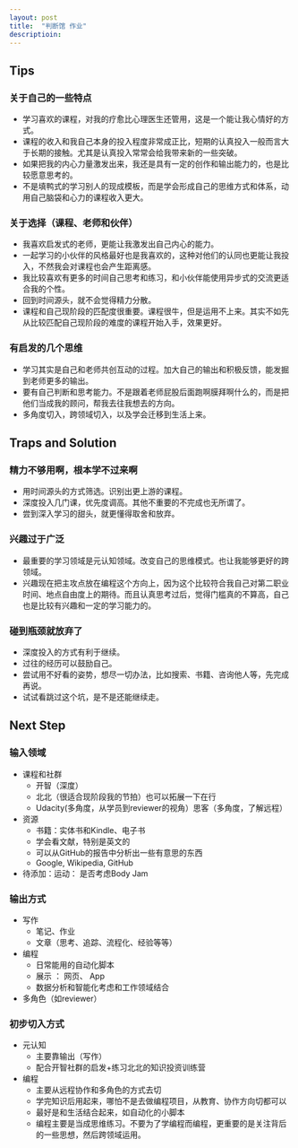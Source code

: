```yaml
---
layout: post
title:  "判断馆 作业"
descriptioin: 
---
```



## Tips

### 关于自己的一些特点

- 学习喜欢的课程，对我的疗愈比心理医生还管用，这是一个能让我心情好的方式。
- 课程的收入和我自己本身的投入程度非常成正比，短期的认真投入一般而言大于长期的接触。尤其是认真投入常常会给我带来新的一些突破。
- 如果把我的内心力量激发出来，我还是具有一定的创作和输出能力的，也是比较愿意思考的。
- 不是填鸭式的学习别人的现成模板，而是学会形成自己的思维方式和体系，动用自己脑袋和心力的课程收入更大。

### 关于选择（课程、老师和伙伴）

- 我喜欢启发式的老师，更能让我激发出自己内心的能力。
-  一起学习的小伙伴的风格最好也是我喜欢的，这种对他们的认同也更能让我投入，不然我会对课程也会产生距离感。
- 我比较喜欢有更多的时间自己思考和练习，和小伙伴能使用异步式的交流更适合我的个性。
-  回到时间源头，就不会觉得精力分散。 
- 课程和自己现阶段的匹配度很重要。课程很牛，但是运用不上来。其实不如先从比较匹配自己现阶段的难度的课程开始入手，效果更好。

### 有启发的几个思维

-  学习其实是自己和老师共创互动的过程。加大自己的输出和积极反馈，能发掘到老师更多的输出。
- 要有自己判断和思考能力。不是跟着老师屁股后面跑啊膜拜啊什么的，而是把他们当成我的顾问，帮我去往我想去的方向。
- 多角度切入，跨领域切入，以及学会迁移到生活上来。

## Traps and Solution

### 精力不够用啊，根本学不过来啊

- 用时间源头的方式筛选。识别出更上游的课程。
- 深度投入几门课，优先度调高。其他不重要的不完成也无所谓了。
- 尝到深入学习的甜头，就更懂得取舍和放弃。

### 兴趣过于广泛

- 最重要的学习领域是元认知领域。改变自己的思维模式。也让我能够更好的跨领域。
- 兴趣现在把主攻点放在编程这个方向上，因为这个比较符合我自己对第二职业时间、地点自由度上的期待。而且认真思考过后，觉得门槛真的不算高，自己也是比较有兴趣和一定的学习能力的。

### 碰到瓶颈就放弃了

- 深度投入的方式有利于继续。
- 过往的经历可以鼓励自己。
- 尝试用不好看的姿势，想尽一切办法，比如搜索、书籍、咨询他人等，先完成再说。
- 试试看跳过这个坑，是不是还能继续走。

## Next Step

### 输入领域

- 课程和社群
	- 开智（深度）
	- 北北（很适合现阶段我的节拍）也可以拓展一下在行
	- Udacity(多角度，从学员到reviewer的视角）思客（多角度，了解远程）
- 资源
	-  书籍：实体书和Kindle、电子书
	- 学会看文献，特别是英文的
	- 可以从GitHub的报告中分析出一些有意思的东西
	- Google, Wikipedia, GitHub
- 待添加：运动： 是否考虑Body Jam

### 输出方式

- 写作
	- 笔记、作业
	- 文章（思考、追踪、流程化、经验等等）
- 编程
	- 日常能用的自动化脚本
	- 展示 ： 网页、 App
	- 数据分析和智能化考虑和工作领域结合
- 多角色（如reviewer）

### 初步切入方式

- 元认知
	- 主要靠输出（写作）
	- 配合开智社群的启发+练习北北的知识投资训练营
- 编程
	- 主要从远程协作和多角色的方式去切
	- 学完知识后用起来，哪怕不是去做编程项目，从教育、协作方向切都可以
	- 最好是和生活结合起来，如自动化的小脚本
	- 编程主要是当成思维练习。不要为了学编程而编程，更重要的是关注背后的一些思想，然后跨领域运用。